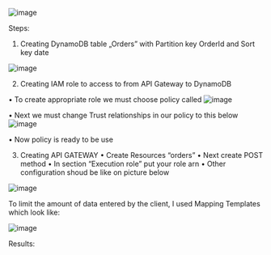 
![image](https://user-images.githubusercontent.com/60892908/132727620-98aff593-ffaa-4b9f-8b38-be7b7a9f09f5.png)


Steps:
1.	Creating DynamoDB table „Orders” with Partition key OrderId and Sort key date

 ![image](https://user-images.githubusercontent.com/60892908/132727667-20d5b13c-affb-4af6-9b67-f9588c872492.png)


2.	Creating IAM role to access to from API Gateway to DynamoDB

•	To create appropriate role we must choose policy called 
![image](https://user-images.githubusercontent.com/60892908/132727684-d279e2d7-7ee2-4dbe-8259-1b4ebb0afd0e.png)

 
•	Next we must change Trust relationships in our policy to this below
![image](https://user-images.githubusercontent.com/60892908/132727705-6c1ab221-b9df-4052-81ae-15bc32f3e69b.png)

 
•	Now policy is ready to be use


3.	Creating API GATEWAY
•	Create Resources “orders”
•	Next create POST method
•	In section “Execution role” put your role arn
•	Other configuration shoud be like on picture below

![image](https://user-images.githubusercontent.com/60892908/132727734-79d9c912-67ca-48e2-9171-4a3a680c1cdf.png)

 


To limit the amount of data entered by the client, I used Mapping Templates which look like:

![image](https://user-images.githubusercontent.com/60892908/132727769-41cbe644-52a5-4a45-b044-47d95425c086.png)




 
Results:
 






 




